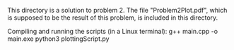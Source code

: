 This directory is a solution to problem 2.
The file "Problem2Plot.pdf", which is supposed to be the result of this problem, is included in this directory.

Compiling and running the scripts (in a Linux terminal):
g++ main.cpp -o main.exe
python3 plottingScript.py
